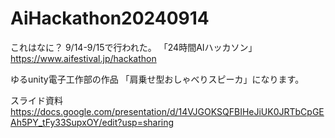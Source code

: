 # AiHackathon20240914

これはなに？
9/14-9/15で行われた。
「24時間AIハッカソン」
https://www.aifestival.jp/hackathon

ゆるunity電子工作部の作品
「肩乗せ型おしゃべりスピーカ」になります。

スライド資料
https://docs.google.com/presentation/d/14VJGOKSQFBIHeJiUK0JRTbCpGEAh5PY_tFy33SupxOY/edit?usp=sharing
